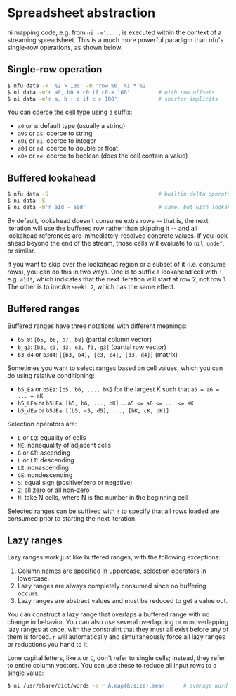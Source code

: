 # Spreadsheet abstraction
ni mapping code, e.g. from `ni -m'...'`, is executed within the context of a
streaming spreadsheet. This is a much more powerful paradigm than nfu's
single-row operations, as shown below.

## Single-row operation
```sh
$ nfu data -k '%2 > 100' -m 'row %0, %1 * %2'
$ ni data -m'r a0, b0 + c0 if c0 > 100'         # with row offsets
$ ni data -m'r a, b + c if c > 100'             # shorter implicits
```

You can coerce the cell type using a suffix:

- `a0` or `a`: default type (usually a string)
- `a0s` or `as`: coerce to string
- `a0i` or `ai`: coerce to integer
- `a0d` or `ad`: coerce to double or float
- `a0e` or `ae`: coerce to boolean (does the cell contain a value)

## Buffered lookahead
```sh
$ nfu data -S                                   # builtin delta operator
$ ni data -S
$ ni data -m'r a1d - a0d'                       # same, but with lookahead
```

By default, lookahead doesn't consume extra rows -- that is, the next iteration
will use the buffered row rather than skipping it -- and all lookahead
references are immediately-resolved concrete values. If you look ahead beyond
the end of the stream, those cells will evaluate to `nil`, `undef`, or similar.

If you want to skip over the lookahead region or a subset of it (i.e. consume
rows), you can do this in two ways. One is to suffix a lookahead cell with `!`,
e.g. `a1d!`, which indicates that the next iteration will start at row 2, not
row 1. The other is to invoke `seek! 2`, which has the same effect.

## Buffered ranges
Buffered ranges have three notations with different meanings:

- `b5_8`: `[b5, b6, b7, b8]` (partial column vector)
- `b_g3`: `[b3, c3, d3, e3, f3, g3]` (partial row vector)
- `b3_d4` or `b3d4`: `[[b3, b4], [c3, c4], [d3, d4]]` (matrix)

Sometimes you want to select ranges based on cell values, which you can do
using relative conditioning:

- `b5_Ea` or `b5Ea`: `[b5, b6, ..., bK]` for the largest K such that `a5 = a6 = ... = aK`
- `b5_LEa` or `b5LEa`: `[b5, b6, ..., bK]` ... `a5 <= a6 <= ... <= aK`
- `b5_dEa` or `b5dEa`: `[[b5, c5, d5], ..., [bK, cK, dK]]`

Selection operators are:

- `E` or `EQ`: equality of cells
- `NE`: nonequality of adjacent cells
- `G` or `GT`: ascending
- `L` or `LT`: descending
- `LE`: nonascending
- `GE`: nondescending
- `S`: equal sign (positive/zero or negative)
- `Z`: all zero or all non-zero
- `N`: take N cells, where N is the number in the beginning cell

Selected ranges can be suffixed with `!` to specify that all rows loaded are
consumed prior to starting the next iteration.

## Lazy ranges
Lazy ranges work just like buffered ranges, with the following exceptions:

1. Column names are specified in uppercase, selection operators in lowercase.
2. Lazy ranges are always completely consumed since no buffering occurs.
3. Lazy ranges are abstract values and must be reduced to get a value out.

You can construct a lazy range that overlaps a buffered range with no change in
behavior. You can also use several overlapping or nonoverlapping lazy ranges at
once, with the constraint that they must all exist before any of them is
forced. `r` will automatically and simultaneously force all lazy ranges or
reductions you hand to it.

Lone capital letters, like `A` or `C`, don't refer to single cells; instead,
they refer to entire column vectors. You can use these to reduce all input rows
to a single value:

```sh
$ ni /usr/share/dict/words -m'r A.map(&:size).mean'     # average word length
```
